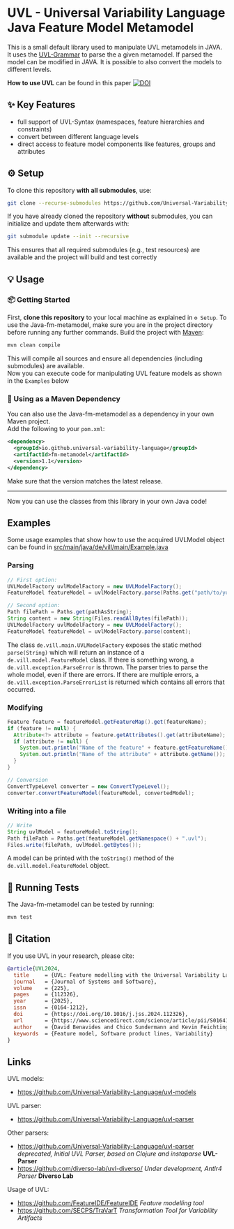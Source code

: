 # UVL - Universal Variability Language Java Feature Model Metamodel

This is a small default library used to manipulate UVL metamodels in JAVA. It uses the [UVL-Grammar](https://github.com/Universal-Variability-Language/) to parse the a given metamodel. If parsed the model can be modified in JAVA. It is possible to also convert the models to different levels.

**How to use UVL** can be found in this paper
[![DOI](https://img.shields.io/badge/DOI-10.1016%2Fj.jss.2024.112326-blue)](https://doi.org/10.1016/j.jss.2024.112326)

## ✨ Key Features

- full support of UVL-Syntax (namespaces, feature hierarchies and constraints)
- convert between different language levels
- direct access to feature model components like features, groups and attributes

## ⚙️ Setup

To clone this repository **with all submodules**, use:

```bash
git clone --recurse-submodules https://github.com/Universal-Variability-Language/java-fm-metamodel.git
```

If you have already cloned the repository **without** submodules, you can initialize and update them afterwards with:

```bash
git submodule update --init --recursive
```

This ensures that all required submodules (e.g., test resources) are available and the project will build and test correctly

## 💡 Usage

### 📦 Getting Started

First, **clone this repository** to your local machine as explained in `⚙️ Setup`.
To use the Java-fm-metamodel, make sure you are in the project directory before running any further commands. Build the project with [Maven](https://maven.apache.org/):

```bash
mvn clean compile
```

This will compile all sources and ensure all dependencies (including submodules) are available.  
Now you can execute code for manipulating UVL feature models as shown in the `Examples` below

### 🧩 Using as a Maven Dependency

You can also use the Java-fm-metamodel as a dependency in your own Maven project.  
Add the following to your `pom.xml`:

```xml
<dependency>
  <groupId>io.github.universal-variability-language</groupId>
  <artifactId>fm-metamodel</artifactId>
  <version>1.1</version>
</dependency>
```

Make sure that the version matches the latest release.

---

Now you can use the classes from this library in your own Java code!

## Examples

Some usage examples that show how to use the acquired UVLModel object can be found in [src/main/java/de/vill/main/Example.java](https://github.com/Universal-Variability-Language/java-fm-metamodel/blob/main/src/main/java/de/vill/main/Example.java)

### Parsing

```Java
// First option:
UVLModelFactory uvlModelFactory = new UVLModelFactory();
FeatureModel featureModel = uvlModelFactory.parse(Paths.get("path/to/your/file.uvl"));

// Second option:
Path filePath = Paths.get(pathAsString);
String content = new String(Files.readAllBytes(filePath));
UVLModelFactory uvlModelFactory = new UVLModelFactory();
FeatureModel featureModel = uvlModelFactory.parse(content);
```

The class `de.vill.main.UVLModelFactory` exposes the static method `parse(String)` which will return an instance of a `de.vill.model.FeatureModel` class. If there is something wrong, a `de.vill.exception.ParseError` is thrown. The parser tries to parse the whole model, even if there are errors. If there are multiple errors, a `de.vill.exception.ParseErrorList` is returned which contains all errors that occurred.

### Modifying

```Java
Feature feature = featureModel.getFeatureMap().get(featureName);
if (feature != null) {
  Attribute<?> attribute = feature.getAttributes().get(attributeName);
  if (attribute != null) {
    System.out.println("Name of the feature" + feature.getFeatureName());
    System.out.println("Name of the attribute" + attribute.getName());
  }
}

// Conversion
ConvertTypeLevel converter = new ConvertTypeLevel();
converter.convertFeatureModel(featureModel, convertedModel);
```

### Writing into a file

```Java
// Write
String uvlModel = featureModel.toString();
Path filePath = Paths.get(featureModel.getNamespace() + ".uvl");
Files.write(filePath, uvlModel.getBytes());
```

A model can be printed with the `toString()` method of the `de.vill.model.FeatureModel` object.

## 🧪 Running Tests

The Java-fm-metamodel can be tested by running:

```bash
mvn test
```

## 📖 Citation

If you use UVL in your research, please cite:

```bibtex
@article{UVL2024,
  title     = {UVL: Feature modelling with the Universal Variability Language},
  journal   = {Journal of Systems and Software},
  volume    = {225},
  pages     = {112326},
  year      = {2025},
  issn      = {0164-1212},
  doi       = {https://doi.org/10.1016/j.jss.2024.112326},
  url       = {https://www.sciencedirect.com/science/article/pii/S0164121224003704},
  author    = {David Benavides and Chico Sundermann and Kevin Feichtinger and José A. Galindo and Rick Rabiser and Thomas Thüm},
  keywords  = {Feature model, Software product lines, Variability}
}
```

## Links

UVL models:

- https://github.com/Universal-Variability-Language/uvl-models

UVL parser:

- https://github.com/Universal-Variability-Language/uvl-parser

Other parsers:

- https://github.com/Universal-Variability-Language/uvl-parser _deprecated, Initial UVL Parser, based on Clojure and instaparse_ **UVL-Parser**
- https://github.com/diverso-lab/uvl-diverso/ _Under development, Antlr4 Parser_ **Diverso Lab**

Usage of UVL:

- https://github.com/FeatureIDE/FeatureIDE _Feature modelling tool_
- https://github.com/SECPS/TraVarT _Transformation Tool for Variability Artifacts_
